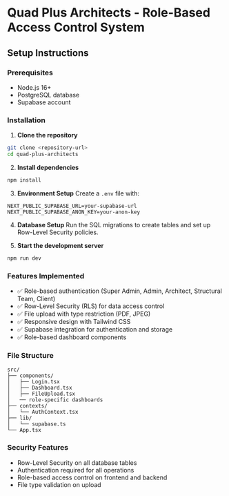 # Quad Plus Architects - Role-Based Access Control System

## Setup Instructions

### Prerequisites
- Node.js 16+
- PostgreSQL database
- Supabase account

### Installation

1. **Clone the repository**
```bash
git clone <repository-url>
cd quad-plus-architects
```

2. **Install dependencies**
```bash
npm install
```

3. **Environment Setup**
Create a `.env` file with:
```
NEXT_PUBLIC_SUPABASE_URL=your-supabase-url
NEXT_PUBLIC_SUPABASE_ANON_KEY=your-anon-key
```

4. **Database Setup**
Run the SQL migrations to create tables and set up Row-Level Security policies.

5. **Start the development server**
```bash
npm run dev
```

### Features Implemented

- ✅ Role-based authentication (Super Admin, Admin, Architect, Structural Team, Client)
- ✅ Row-Level Security (RLS) for data access control
- ✅ File upload with type restriction (PDF, JPEG)
- ✅ Responsive design with Tailwind CSS
- ✅ Supabase integration for authentication and storage
- ✅ Role-based dashboard components

### File Structure
```
src/
├── components/
│   ├── Login.tsx
│   ├── Dashboard.tsx
│   ├── FileUpload.tsx
│   ── role-specific dashboards
├── contexts/
│   └── AuthContext.tsx
├── lib/
│   └── supabase.ts
└── App.tsx
```

### Security Features
- Row-Level Security on all database tables
- Authentication required for all operations
- Role-based access control on frontend and backend
- File type validation on upload